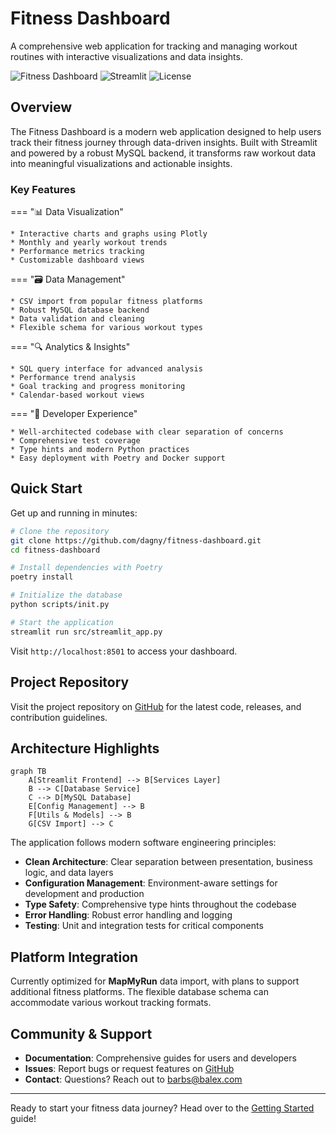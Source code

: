 # Fitness Dashboard

A comprehensive web application for tracking and managing workout routines with interactive visualizations and data insights.

![Fitness Dashboard](https://img.shields.io/badge/Python-3.10+-blue.svg) ![Streamlit](https://img.shields.io/badge/Streamlit-1.35+-red.svg) ![License](https://img.shields.io/badge/License-MIT-green.svg)

## Overview

The Fitness Dashboard is a modern web application designed to help users track their fitness journey through data-driven insights. Built with Streamlit and powered by a robust MySQL backend, it transforms raw workout data into meaningful visualizations and actionable insights.

### Key Features

=== "📊 Data Visualization"
    
    * Interactive charts and graphs using Plotly
    * Monthly and yearly workout trends
    * Performance metrics tracking
    * Customizable dashboard views

=== "🗃️ Data Management"
    
    * CSV import from popular fitness platforms
    * Robust MySQL database backend
    * Data validation and cleaning
    * Flexible schema for various workout types

=== "🔍 Analytics & Insights"
    
    * SQL query interface for advanced analysis
    * Performance trend analysis
    * Goal tracking and progress monitoring
    * Calendar-based workout views

=== "🚀 Developer Experience"
    
    * Well-architected codebase with clear separation of concerns
    * Comprehensive test coverage
    * Type hints and modern Python practices
    * Easy deployment with Poetry and Docker support

## Quick Start

Get up and running in minutes:

```bash
# Clone the repository
git clone https://github.com/dagny/fitness-dashboard.git
cd fitness-dashboard

# Install dependencies with Poetry
poetry install

# Initialize the database
python scripts/init.py

# Start the application
streamlit run src/streamlit_app.py
```

Visit `http://localhost:8501` to access your dashboard.

## Project Repository

Visit the project repository on [GitHub](https://github.com/dagny/fitness-dashboard) for the latest code, releases, and contribution guidelines.

## Architecture Highlights

```mermaid
graph TB
    A[Streamlit Frontend] --> B[Services Layer]
    B --> C[Database Service]
    C --> D[MySQL Database]
    E[Config Management] --> B
    F[Utils & Models] --> B
    G[CSV Import] --> C
```

The application follows modern software engineering principles:

- **Clean Architecture**: Clear separation between presentation, business logic, and data layers
- **Configuration Management**: Environment-aware settings for development and production
- **Type Safety**: Comprehensive type hints throughout the codebase
- **Error Handling**: Robust error handling and logging
- **Testing**: Unit and integration tests for critical components

## Platform Integration

Currently optimized for **MapMyRun** data import, with plans to support additional fitness platforms. The flexible database schema can accommodate various workout tracking formats.

## Community & Support

- **Documentation**: Comprehensive guides for users and developers
- **Issues**: Report bugs or request features on [GitHub](https://github.com/dagny/fitness-dashboard/issues)
- **Contact**: Questions? Reach out to [barbs@balex.com](mailto:barbs@balex.com)

---

Ready to start your fitness data journey? Head over to the [Getting Started](getting-started/installation.md) guide!